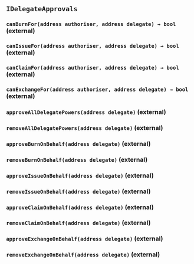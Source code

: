 ## `IDelegateApprovals`

### `canBurnFor(address authoriser, address delegate) → bool` (external)

### `canIssueFor(address authoriser, address delegate) → bool` (external)

### `canClaimFor(address authoriser, address delegate) → bool` (external)

### `canExchangeFor(address authoriser, address delegate) → bool` (external)

### `approveAllDelegatePowers(address delegate)` (external)

### `removeAllDelegatePowers(address delegate)` (external)

### `approveBurnOnBehalf(address delegate)` (external)

### `removeBurnOnBehalf(address delegate)` (external)

### `approveIssueOnBehalf(address delegate)` (external)

### `removeIssueOnBehalf(address delegate)` (external)

### `approveClaimOnBehalf(address delegate)` (external)

### `removeClaimOnBehalf(address delegate)` (external)

### `approveExchangeOnBehalf(address delegate)` (external)

### `removeExchangeOnBehalf(address delegate)` (external)
